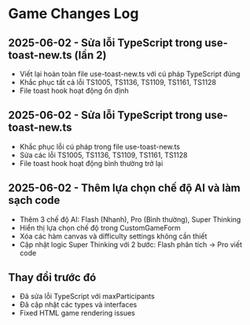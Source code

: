 
# Game Changes Log

## 2025-06-02 - Sửa lỗi TypeScript trong use-toast-new.ts (lần 2)
- Viết lại hoàn toàn file use-toast-new.ts với cú pháp TypeScript đúng
- Khắc phục tất cả lỗi TS1005, TS1136, TS1109, TS1161, TS1128
- File toast hook hoạt động ổn định

## 2025-06-02 - Sửa lỗi TypeScript trong use-toast-new.ts
- Khắc phục lỗi cú pháp trong file use-toast-new.ts
- Sửa các lỗi TS1005, TS1136, TS1109, TS1161, TS1128
- File toast hook hoạt động bình thường trở lại

## 2025-06-02 - Thêm lựa chọn chế độ AI và làm sạch code
- Thêm 3 chế độ AI: Flash (Nhanh), Pro (Bình thường), Super Thinking
- Hiển thị lựa chọn chế độ trong CustomGameForm
- Xóa các hàm canvas và difficulty settings không cần thiết
- Cập nhật logic Super Thinking với 2 bước: Flash phân tích -> Pro viết code

## Thay đổi trước đó
- Đã sửa lỗi TypeScript với maxParticipants
- Đã cập nhật các types và interfaces
- Fixed HTML game rendering issues
